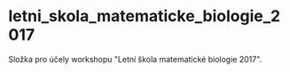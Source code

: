 # letni_skola_matematicke_biologie_2017
Složka pro účely workshopu "Letní škola matematické biologie 2017".
